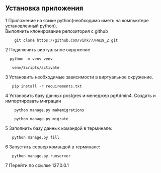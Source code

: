  ##   Установка приложения
1 Приложение на языке python(необходимо иметь на компьютере установленный python).  
Выполнить клонирование репозитория с github 
```shell
    git clone https://github.com/vink77/HW19_2.git
```
2 Подключить виртуальное окружение
```shell
  python -m venv venv
  ```
```shell
   venv/Scripts/activate
```
3 Установить необходимые зависимости в виртуальное окружение.  
```shell
   pip install -r requirements.txt
```
4 Установить базу данных postgres и менеджер pgAdmin4. 
    Создать и импортировать миграции
```shell
    python manage.py makemigrations
  ```
```shell
    python manage.py migrate 
```

5 Заполнить базу данных командой в терминале:
```shell
   python manage.py fill
```
6 Запустить сервер командой в терминале:

```shell
   python manage.py runserver
```
7 Перейти по ссылке 127.0.0.1